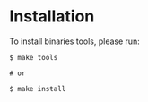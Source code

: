 # Installation

To install binaries tools, please run:

```shell
$ make tools

# or

$ make install
```
